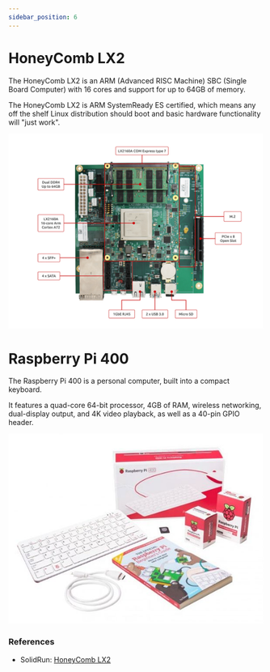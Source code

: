 ```yaml
---
sidebar_position: 6
---
```


# HoneyComb LX2

The HoneyComb LX2 is an ARM (Advanced RISC Machine) SBC (Single Board Computer) with 16 cores and support for up to 64GB of memory.

The HoneyComb LX2 is ARM SystemReady ES certified, which means any off the shelf Linux distribution should boot and 
basic hardware functionality will "just work".

<p align="center">

![HoneyComb LX2](img/honeycomb-lx2.png)

</p>

# Raspberry Pi 400

The Raspberry Pi 400 is a personal computer, built into a compact keyboard.

It features a quad-core 64-bit processor, 4GB of RAM, wireless networking, dual-display output, and 4K video playback,
as well as a 40-pin GPIO header.

<p align="center">

![Raspberry Pi 4 Model B](img/raspberry-pi-400.png)

</p>

### References

* SolidRun: <a href="https://www.solid-run.com/arm-servers-networking-platforms/honeycomb-servers-workstation/" target="_blank">HoneyComb LX2</a>
